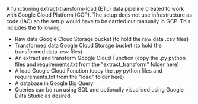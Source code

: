 A functioning extract-transform-load (ETL) data pipeline created to work with Google Cloud Platform (GCP). The setup does not use infrastructure as code (IAC) so the setup would have to be carried out manually in GCP. This includes the following:

- Raw data Google Cloud Storage bucket (to hold the raw data .csv files)
- Transformed data Google Cloud Storage bucket (to hold the transformed data .csv files)
- An extract and transform Google Cloud Function (copy the .py python files and requirements.txt from the "extract_transform" folder here)
- A load Google Cloud Function (copy the .py python files and requirements.txt from the "load" folder here)
- A database in Google Big Query
- Queries can be run using SQL and optionally visualised using Google Data Studio as desired
